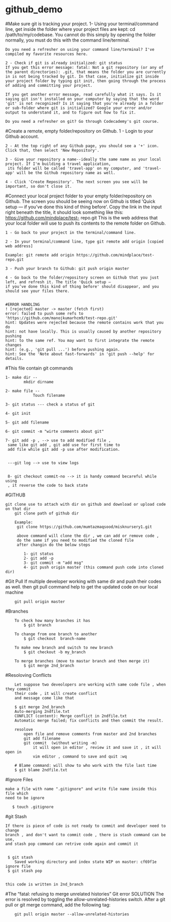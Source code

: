 # github_demo


#Make sure git is tracking your project.
    1- Using your terminal/command line, get inside the folder where your project files are kept: cd /path/to/my/codebase.
    You cannot do this simply by opening the folder normally, you must do this with the command line/terminal.
    
    Do you need a refresher on using your command line/terminal? I've compiled my favorite resources here.
    
    2 - Check if git is already initialized: git status
    If you get this error message: fatal: Not a git repository (or any of the parent directories): .git, that means the folder you are currently in is not being tracked by git. In that case, initialize git inside your project folder by typing git init, then going through the process of adding and committing your project.
    
    If you get another error message, read carefully what it says. Is it saying git isn't installed on your computer by saying that the word 'git' is not recognized? Is it saying that you're already in a folder or sub-folder where git is initialized? Google your error and/or output to understand it, and to figure out how to fix it.
    
    Do you need a refresher on git? Go through Codecademy's git course.

#Create a remote, empty folder/repository on Github.
    1 - Login to your Github account.
    
    2 - At the top right of any Github page, you should see a '+' icon. Click that, then select 'New Repository'.
    
    3 - Give your repository a name--ideally the same name as your local project. If I'm building a travel application,
     its folder will be called 'travel-app' on my computer, and 'travel-app' will be the Github repository name as well.
    
    4 - Click 'Create Repository'. The next screen you see will be important, so don't close it.

#Connect your local project folder to your empty folder/repository on Github.
    The screen you should be seeing now on Github is titled 'Quick setup — if you’ve done this kind of thing before'.
    Copy the link in the input right beneath the title, it should look something like this: https://github.com/mindplace/test-
    repo.git This is the web address that your local folder will use to push its contents to the remote folder on Github.
    
    1 - Go back to your project in the terminal/command line.
    
    2 - In your terminal/command line, type git remote add origin [copied web address]
    
    Example: git remote add origin https://github.com/mindplace/test-repo.git
    
    3 - Push your branch to Github: git push origin master
    
    4 - Go back to the folder/repository screen on Github that you just left, and refresh it. The title 'Quick setup — 
    if you’ve done this kind of thing before' should disappear, and you should see your files there.


    #ERROR HANDLING
    ! [rejected] master -> master (fetch first)
    error: failed to push some refs to 'https://github.com/manojkumarhcm9/test-repo.git'
    hint: Updates were rejected because the remote contains work that you do
    hint: not have locally. This is usually caused by another repository pushing
    hint: to the same ref. You may want to first integrate the remote changes
    hint: (e.g., 'git pull ...') before pushing again.
    hint: See the 'Note about fast-forwards' in 'git push --help' for details.


#This file contain git commands 

    1- make dir --
            mkdir dirname
    
    2- make file --
                Touch filename 
     
    3- git status --- check a status of git 
     
    4- git init
    
    5- git add filename
    
    6- git commit -m "wirte comments about git"
    
    7- git add -p , --> use to add modified file ,
     same like git add , git add use for first time to 
     add file while git add -p use after modification.
     
     
     ---git log --> use to view logs 
     
     
     8- git checkout commit-no --> it is handy command becareful while using
     , it reverse the code to back state

#GITHUB 
    
    git clone use to attach with dir on github and download or upload code on that dir
        git clone path of github dir
        
        Example:
         git clone https://github.com/mumtazmaqsood/misknursery1.git
         
         above command will clone the dir , we can add or remove code , 
         do the same if you need to modified the cloned file
         after changin do the below steps
            
            1- git status
            2- git add -p
            3- git commit -m "add msg"
            4- git push origin master (this command push code into cloned dir)
    
#Git Pull
    If multiple developer working with same dir and push their codes as well. then
    git pull command help to get the updated code on our local machine
    
        git pull origin master 
     
#Branches

        To check how many branches it has 
            $ git branch
            
        To change from one branch to another 
            $ git checkout  branch-name 
         
        To make new branch and switch to new branch
            $ git checkout -b my_branch
        
        To merge branches (move to mastar branch and then merge it) 
            $ git merge 2nd_branch
         
#Resoloving Conflicts
        
        Let suppose two deveolopers are working with same code file , when they commit
        their code , it will create conflict
        and message come like that
        
        $ git merge 2nd_branch
        Auto-merging 2ndfile.txt
        CONFLICT (content): Merge conflict in 2ndfile.txt
        Automatic merge failed; fix conflicts and then commit the result.  
        
        resolove
            open file and remove comments from master and 2nd branches
            git add filename
            git commit  (without writing -m)
                it will open in editor , review it and save it , it will open in 
                vim editor , command to save and quit :wq
        
        # Blame command: will show to who work with the file last time
        $ git blame 2ndfile.txt
        
#Ignore Files
    
    make a file with name ".gitignore" and write file name inside this file which 
    need to be ignore 
    
       $ touch .gitignore 

#git Stash 

    If there is piece of code is not ready to commit and developer need to change
    branch , and don't want to commit code , there is stash command can be use, 
    and stash pop command can retrive code again and commit it 
 
        
     $ git stash
        Saved working directory and index state WIP on master: cf69f1e ignore file
     $ git stash pop

        
    this code is written in 2nd_branch
    
    
#The “fatal: refusing to merge unrelated histories” Git error
    SOLUTION
    The error is resolved by toggling the allow-unrelated-histories switch. 
    After a git pull or git merge command, add the following tag:

        git pull origin master --allow-unrelated-histories

